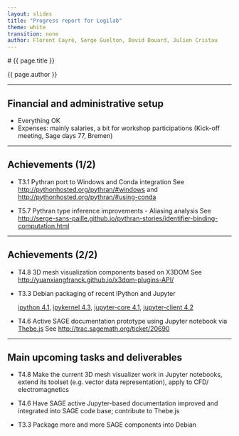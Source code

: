 ```yaml
---
layout: slides
title: "Progress report for Logilab"
theme: white
transition: none
author: Florent Cayré, Serge Guelton, David Douard, Julien Cristau
---
```


<section data-markdown data-separator="^---\n" data-separator-vertical="^--\n">
# {{ page.title }}

{{ page.author }}

---

## Financial and administrative setup

- Everything OK
- Expenses: mainly salaries, a bit for workshop participations (Kick-off meeting, Sage days 77, Bremen)

---

## Achievements (1/2)

- T3.1 Pythran port to Windows and Conda integration
  See http://pythonhosted.org/pythran/#windows and http://pythonhosted.org/pythran/#using-conda

- T5.7 Pythran type inference improvements - Aliasing analysis
  See http://serge-sans-paille.github.io/pythran-stories/identifier-binding-computation.html

---

## Achievements (2/2)

- T4.8 3D mesh visualization components based on X3DOM
  See http://yuanxiangfranck.github.io/x3dom-plugins-API/

- T3.3 Debian packaging of recent IPython and Jupyter

  [ipython 4.1](https://packages.qa.debian.org/i/ipython.html),
  [ipykernel 4.3](https://packages.qa.debian.org/i/ipykernel.html),
  [jupyter-core 4.1](https://packages.qa.debian.org/j/jupyter-core.html),
  [jupyter-client 4.2](https://packages.qa.debian.org/j/jupyter-client.html)

- T4.6 Active SAGE documentation prototype using Jupyter notebook via [Thebe.js](https://github.com/oreillymedia/thebe)
  See http://trac.sagemath.org/ticket/20690

---

## Main upcoming tasks and deliverables

- T4.8 Make the current 3D mesh visualizer work in Jupyter notebooks, extend its toolset (e.g. vector data representation), apply to CFD/ electromagnetics

- T4.6 Have SAGE active Jupyter-based documentation improved and integrated into SAGE code base; contribute to Thebe.js

- T3.3 Package more and more SAGE components into Debian

</section>

